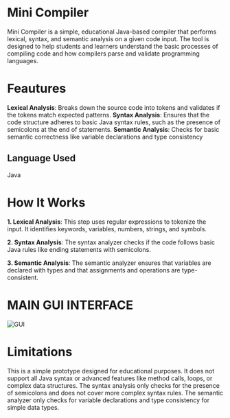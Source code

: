 # Mini Compiler
Mini Compiler is a simple, educational Java-based compiler that performs lexical, syntax, and semantic analysis on a given code input. The tool is designed to help students and learners understand the basic processes of compiling code and how compilers parse and validate programming languages.

# Feautures
**Lexical Analysis**: Breaks down the source code into tokens and validates if the tokens match expected patterns.
**Syntax Analysis**: Ensures that the code structure adheres to basic Java syntax rules, such as the presence of semicolons at the end of statements.
**Semantic Analysis**: Checks for basic semantic correctness like variable declarations and type consistency

## Language Used
Java

# How It Works
**1. Lexical Analysis**: This step uses regular expressions to tokenize the input. It identifies keywords, variables, numbers, strings, and symbols.

**2. Syntax Analysis**: The syntax analyzer checks if the code follows basic Java rules like ending statements with semicolons.

**3. Semantic Analysis**: The semantic analyzer ensures that variables are declared with types and that assignments and operations are type-consistent.

# MAIN GUI INTERFACE
![GUI](https://github.com/user-attachments/assets/3756263e-d914-43ab-8625-0349dbdb5eb9)

# Limitations
This is a simple prototype designed for educational purposes. It does not support all Java syntax or advanced features like method calls, loops, or complex data structures.
The syntax analysis only checks for the presence of semicolons and does not cover more complex syntax rules.
The semantic analyzer only checks for variable declarations and type consistency for simple data types.

